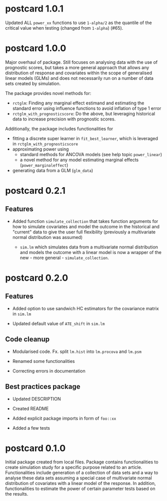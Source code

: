 # postcard 1.0.1

Updated ALL `power_xx` functions to use `1-alpha/2` as the quantile of the
critical value when testing (changed from `1-alpha`) (#65).

# postcard 1.0.0

Major overhaul of package. Still focuses on analysing data with the use of
prognostic scores, but takes a more general approach that allows any
distribution of response and covariates within the scope of generalised linear
models (GLMs) and does not necessarily run on a number of data sets created
by simulation.

The package provides novel methods for:

* `rctglm`: Finding any marginal effect estimand and estimating the standard error using
  influence functions to avoid inflation of type 1 error
* `rctglm_with_prognosticscore`: Do the above, but leveraging historical data
  to increase precision with prognostic scores.
  
Additionally, the package includes functionalities for

* fitting a discrete super learner in `fit_best_learner`, which is leveraged in
`rctglm_with_prognosticscore`
* approximating power using
  * standard methods for ANCOVA models (see help topic `power_linear`)
  * a novel method for any model estimating marginal effects
  (`power_marginaleffect`)
* generating data from a GLM (`glm_data`)

# postcard 0.2.1

## Features

* Added function `simulate_collection` that takes function arguments for how to
  simulate covariates and model the outcome in the historical and "current" data
  to give the user full flexibility (previously a multivariate normal
  distribution was assumed)

  * `sim.lm` which simulates data from a multivariate normal distribution and
    models the outcome with a linear model is now a wrapper of
    the new - more general - `simulate_collection`.

# postcard 0.2.0

## Features

* Added option to use sandwich HC estimators for the covariance matrix in
  `sim.lm`
  
* Updated default value of `ATE_shift` in `sim.lm`

## Code cleanup

* Modularised code. Fx. split `lm.hist` into `lm.procova` and `lm.psm`

* Renamed some functionalities

* Correcting errors in documentation

## Best practices package

* Updated DESCRIPTION

* Created README

* Added explicit package imports in form of `foo::xx`

* Added a few tests

# postcard 0.1.0

Initial package created from local files. Package contains functionalities to
create simulation study for a specific purpose related to an article.
Functionalities include generation of a collection of data sets and a way to
analyse these data sets assuming a special case of multivariate normal
distribution of covariates with a linear model of the response. In addition,
functionalities to estimate the power of certain parameter tests based on the
results.
